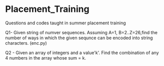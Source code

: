 # Placement_Training
Questions and codes taught in summer placement training

Q1- Given string of numver sequences. Assuming A=1, B=2..Z=26,find the number of ways in which the given sequnce can be encoded into string characters. 
(enc.py)

Q2 - Given an array of integers and a value'k'. Find the combination of any 4 numbers in the array whose sum = k.  